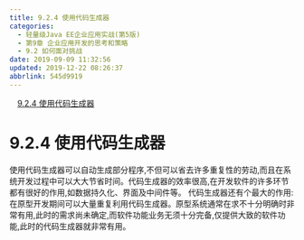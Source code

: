 ```yaml
---
title: 9.2.4 使用代码生成器
categories: 
  - 轻量级Java EE企业应用实战(第5版)
  - 第9章 企业应用开发的思考和策略
  - 9.2 如何面对挑战
date: 2019-09-09 11:32:56
updated: 2019-12-22 08:26:37
abbrlink: 545d9919
---
```

<div id='my_toc'><a href="/JavaReadingNotes/545d9919/#9-2-4-使用代码生成器" class="header_1">9.2.4 使用代码生成器</a><br></div>
<style>.header_1{margin-left: 1em;}.header_2{margin-left: 2em;}.header_3{margin-left: 3em;}.header_4{margin-left: 4em;}.header_5{margin-left: 5em;}.header_6{margin-left: 6em;}</style>
<!--more-->
<script>if (navigator.platform.search('arm')==-1){document.getElementById('my_toc').style.display = 'none';}var e,p = document.getElementsByTagName('p');while (p.length>0) {e = p[0];e.parentElement.removeChild(e);}</script>

<!--end-->
<!--SSTStart-->
# 9.2.4 使用代码生成器 #
使用代码生成器可以自动生成部分程序,不但可以省去许多重复性的劳动,而且在系统开发过程中可以大大节省时间。代码生成器的效率很高,在开发软件的许多环节都有很好的作用,如数据持久化、界面及中间件等。
代码生成器还有个最大的作用:在原型开发期间可以大量重复利用代码生成器。原型系统通常在求不十分明确时非常有用,此时的需求尚未确定,而软件功能业务无须十分完备,仅提供大致的软件功能,此时的代码生成器就非常有用。
<!--SSTStop-->

